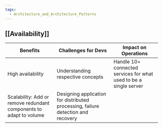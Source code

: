 ```yaml
---
tags:
  - Architecture_and_Architecture_Patterns
---
```

## [[Availability]]
| Benefits                                                           | Challenges for Devs                                                              | Impact on Operations                                              |
| ------------------------------------------------------------------ | -------------------------------------------------------------------------------- | ----------------------------------------------------------------- |
| High availability                                                  | Understanding respective concepts                                                | Handle 10+ connected services for what used to be a single server |
| Scalability: Add or remove redundant components to adapt to volume | Designing application for distributed processing, failure detection and recovery |                                                                   |